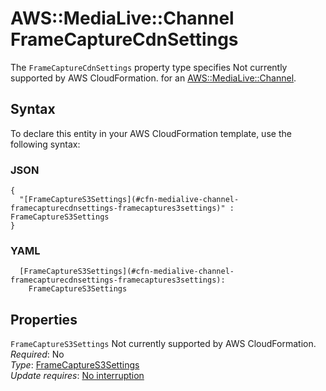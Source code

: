 # AWS::MediaLive::Channel FrameCaptureCdnSettings<a name="aws-properties-medialive-channel-framecapturecdnsettings"></a>

<a name="aws-properties-medialive-channel-framecapturecdnsettings-description"></a>The `FrameCaptureCdnSettings` property type specifies Not currently supported by AWS CloudFormation\. for an [AWS::MediaLive::Channel](aws-resource-medialive-channel.md)\.

## Syntax<a name="aws-properties-medialive-channel-framecapturecdnsettings-syntax"></a>

To declare this entity in your AWS CloudFormation template, use the following syntax:

### JSON<a name="aws-properties-medialive-channel-framecapturecdnsettings-syntax.json"></a>

```
{
  "[FrameCaptureS3Settings](#cfn-medialive-channel-framecapturecdnsettings-framecaptures3settings)" : FrameCaptureS3Settings
}
```

### YAML<a name="aws-properties-medialive-channel-framecapturecdnsettings-syntax.yaml"></a>

```
  [FrameCaptureS3Settings](#cfn-medialive-channel-framecapturecdnsettings-framecaptures3settings): 
    FrameCaptureS3Settings
```

## Properties<a name="aws-properties-medialive-channel-framecapturecdnsettings-properties"></a>

`FrameCaptureS3Settings`  <a name="cfn-medialive-channel-framecapturecdnsettings-framecaptures3settings"></a>
Not currently supported by AWS CloudFormation\.  
*Required*: No  
*Type*: [FrameCaptureS3Settings](aws-properties-medialive-channel-framecaptures3settings.md)  
*Update requires*: [No interruption](https://docs.aws.amazon.com/AWSCloudFormation/latest/UserGuide/using-cfn-updating-stacks-update-behaviors.html#update-no-interrupt)